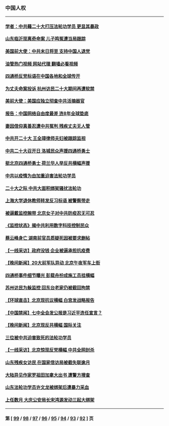 ### 中国人权
---
#### [学者：中共藉二十大打压法轮功学员 更显其暴政](../../pages/ncid278/n13847577.md?10191245) 
#### [山东临沂现离奇命案 儿子鸣冤遭当局跟踪](../../pages/ncid278/n13847716.md?10191245) 
#### [美国前大使：中共末日将至 支持中国人退党](../../pages/ncid278/n13848220.md?10191245) 
#### [油管热门视频 网站代理 翻墙必看视频](http://132.145.103.77:81/youtube.html?10191245)
#### [四通桥反党标语在中国各地和全球传开](../../pages/ncid278/n13848108.md?10191245) 
#### [为丈夫命案投诉 杭州访民二十大期间再遭软禁](../../pages/ncid278/n13848051.md?10191245) 
#### [美前大使：美国应独立彻查中共活摘器官](../../pages/ncid278/n13848059.md?10191245) 
#### [报告：中国网络自由度最差 连8年全球垫底](../../pages/ncid278/n13847862.md?10191245) 
#### [妻因信仰真善忍遭中共冤判 残疾丈夫无人管](../../pages/ncid278/n13844598.md?10191245) 
#### [中共开二十大 王全璋律师夫妇被跟踪监视](../../pages/ncid278/n13846925.md?10191245) 
#### [中共二十大召开日 洛城民众声援四通桥勇士](../../pages/ncid278/n13846810.md?10191245) 
#### [挺北京四通桥勇士 荷兰华人举反共横幅声援](../../pages/ncid278/n13846812.md?10191245) 
#### [中共以疫情为由加重迫害法轮功学员](../../pages/ncid278/n13845591.md?10191245) 
#### [二十大之际 中共大面积绑架骚扰法轮功](../../pages/ncid278/n13846381.md?10191245) 
#### [上海大学退休教师转发反习标语 被警察带走](../../pages/ncid278/n13846408.md?10191245) 
#### [被逼戴监控腕带 北京女子对中共防疫忍无可忍](../../pages/ncid278/n13846301.md?10191245) 
#### [《监控状态》揭中共利用数字科技控制民众](../../pages/ncid278/n13846272.md?10191245) 
#### [蔡云峰身亡 湖南前官员质疑死因被要求删帖](../../pages/ncid278/n13845966.md?10191245) 
#### [【一线采访】政府没钱 企业被逼承担抗疫费](../../pages/ncid278/n13845946.md?10191245) 
#### [【晚间新闻】20大前军队异动 北京午夜军车上街](../../pages/ncid278/n13845997.md?10191245) 
#### [四通桥事件细节曝光 彭载舟扮成施工员挂横幅](../../pages/ncid278/n13845625.md?10191245) 
#### [苏州访民为躲监控 回东台老家仍被截回拘禁](../../pages/ncid278/n13845585.md?10191245) 
#### [【环球直击】北京现抗议横幅 白宫发战略报告](../../pages/ncid278/n13845283.md?10191245) 
#### [【中国禁闻】七中全会发公报是习近平连任宣言？](../../pages/ncid278/n13845253.md?10191245) 
#### [【晚间新闻】北京现反共横幅 国际关注](../../pages/ncid278/n13845252.md?10191245) 
#### [三位被中共迫害致死的法轮功学员](../../pages/ncid278/n13843974.md?10191245) 
#### [【一线采访】北京惊现反党横幅 中共全网封杀](../../pages/ncid278/n13844506.md?10191245) 
#### [山东残疾女访民 在国家信访局被截失联逾月](../../pages/ncid278/n13844642.md?10191245) 
#### [大陆异见作家罗祖田加拿大出书 遭警方搜查](../../pages/ncid278/n13843709.md?10191245) 
#### [山东法轮功学员许文龙被绑架后遭暴力采血](../../pages/ncid278/n13842524.md?10191245) 
#### [上任数月 大庆公安局长宋鸿源发动三起大绑架](../../pages/ncid278/n13841775.md?10191245) 

---
#### 第 [ [99](./99.md?10191245) / [98](./98.md?10191245) / [97](./97.md?10191245) / [96](./96.md?10191245) / [95](./95.md?10191245) / [94](./94.md?10191245) / [93](./93.md?10191245) / [92](./92.md?10191245) ] 页
